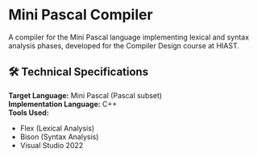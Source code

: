 # Mini Pascal Compiler


A compiler for the Mini Pascal language implementing lexical and syntax analysis phases, developed for the Compiler Design course at HIAST.

## 🛠️ Technical Specifications

**Target Language:** Mini Pascal (Pascal subset)  
**Implementation Language:** C++  
**Tools Used:**
- Flex (Lexical Analysis)
- Bison (Syntax Analysis)
- Visual Studio 2022
